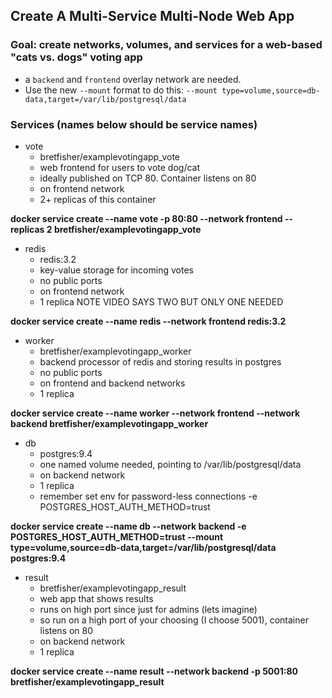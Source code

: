 ## Create A Multi-Service Multi-Node Web App

### Goal: create networks, volumes, and services for a web-based "cats vs. dogs" voting app

- a `backend` and `frontend` overlay network are needed.
- Use the new `--mount` format to do this: `--mount type=volume,source=db-data,target=/var/lib/postgresql/data`

### Services (names below should be service names)

- vote
  - bretfisher/examplevotingapp_vote
  - web frontend for users to vote dog/cat
  - ideally published on TCP 80. Container listens on 80
  - on frontend network
  - 2+ replicas of this container

**docker service create --name vote -p 80:80 --network frontend --replicas 2 bretfisher/examplevotingapp_vote**

- redis
  - redis:3.2
  - key-value storage for incoming votes
  - no public ports
  - on frontend network
  - 1 replica NOTE VIDEO SAYS TWO BUT ONLY ONE NEEDED

**docker service create --name redis --network frontend redis:3.2**

- worker
  - bretfisher/examplevotingapp_worker
  - backend processor of redis and storing results in postgres
  - no public ports
  - on frontend and backend networks
  - 1 replica

**docker service create --name worker --network frontend --network backend bretfisher/examplevotingapp_worker**

- db
  - postgres:9.4
  - one named volume needed, pointing to /var/lib/postgresql/data
  - on backend network
  - 1 replica
  - remember set env for password-less connections -e POSTGRES_HOST_AUTH_METHOD=trust



**docker service create --name db --network backend -e POSTGRES_HOST_AUTH_METHOD=trust --mount type=volume,source=db-data,target=/var/lib/postgresql/data postgres:9.4**

- result
  - bretfisher/examplevotingapp_result
  - web app that shows results
  - runs on high port since just for admins (lets imagine)
  - so run on a high port of your choosing (I choose 5001), container listens on 80
  - on backend network
  - 1 replica

**docker service create --name result --network backend -p 5001:80 bretfisher/examplevotingapp_result**